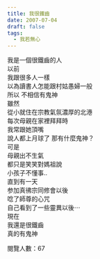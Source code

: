 ```yaml
---
title: 我很鐵齒
date: 2007-07-04
draft: false
tags:
  - 我若無心
---
```

我是一個很鐵齒的人  
以前  
我跟很多人一樣  
以為讀書人怎能跟村姑愚婦一般  
所以 不相信有鬼神  
雖然  
從小就住在宗教氣氛濃厚的北港  
每次母親在家裡拜拜時  
我常跟她頂嘴  
說人都上月球了 那有什麼鬼神？  
可是  
母親出不生氣  
都只是笑笑對媽祖說  
小孩子不懂事..  
直到有一天  
参加真彿宗同修會以後  
唸了師尊的心咒  
自己看到了一些靈異以後⋯  
現在  
我還是很鐵齒  
真的有鬼神  

閱覽人數：67